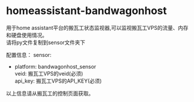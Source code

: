 # homeassistant-bandwagonhost
用于home assistant平台的搬瓦工状态监视器,可以监视搬瓦工VPS的流量、内存和硬盘使用情况。  
请将py文件复制到sensor文件夹下  

配置信息： 
  sensor:  

   - platform: bandwagonhost_sensor  
       veid: 搬瓦工VPS的veid(必须)  
       api_key: 搬瓦工VPS的API_KEY(必须)    

  以上信息请从搬瓦工的控制页面获取。
